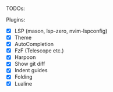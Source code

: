 TODOs:

Plugins:

- [x] LSP (mason, lsp-zero, nvim-lspconfig)
- [x] Theme
- [x] AutoCompletion
- [x] FzF (Telescope etc.)
- [x] Harpoon
- [x] Show git diff
- [x] Indent guides
- [x] Folding 
- [x] Lualine

